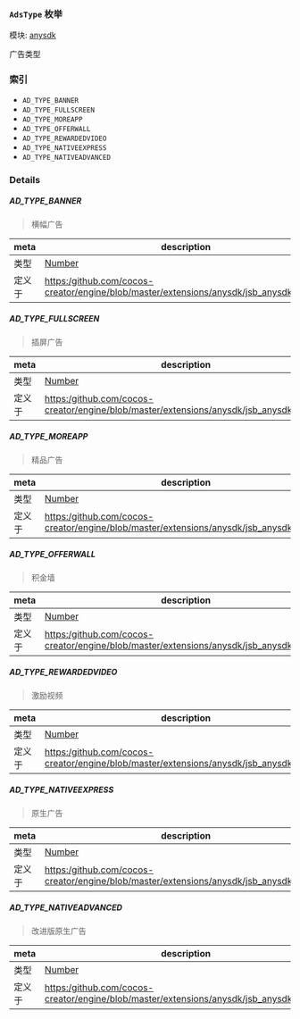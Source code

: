 ### `AdsType` 枚举



模块: [anysdk](../modules/anysdk.md)


广告类型


### 索引
  - `AD_TYPE_BANNER`
  - `AD_TYPE_FULLSCREEN`
  - `AD_TYPE_MOREAPP`
  - `AD_TYPE_OFFERWALL`
  - `AD_TYPE_REWARDEDVIDEO`
  - `AD_TYPE_NATIVEEXPRESS`
  - `AD_TYPE_NATIVEADVANCED`

### Details


##### AD_TYPE_BANNER

> 横幅广告

| meta | description |
|------|-------------|
| 类型 | <a href="https://developer.mozilla.org/en/JavaScript/Reference/Global_Objects/Number" class="crosslink external" target="_blank">Number</a> |
| 定义于 | [https:/github.com/cocos-creator/engine/blob/master/extensions/anysdk/jsb_anysdk.js:2623](https:/github.com/cocos-creator/engine/blob/master/extensions/anysdk/jsb_anysdk.js#L2623) |



##### AD_TYPE_FULLSCREEN

> 插屏广告

| meta | description |
|------|-------------|
| 类型 | <a href="https://developer.mozilla.org/en/JavaScript/Reference/Global_Objects/Number" class="crosslink external" target="_blank">Number</a> |
| 定义于 | [https:/github.com/cocos-creator/engine/blob/master/extensions/anysdk/jsb_anysdk.js:2630](https:/github.com/cocos-creator/engine/blob/master/extensions/anysdk/jsb_anysdk.js#L2630) |



##### AD_TYPE_MOREAPP

> 精品广告

| meta | description |
|------|-------------|
| 类型 | <a href="https://developer.mozilla.org/en/JavaScript/Reference/Global_Objects/Number" class="crosslink external" target="_blank">Number</a> |
| 定义于 | [https:/github.com/cocos-creator/engine/blob/master/extensions/anysdk/jsb_anysdk.js:2637](https:/github.com/cocos-creator/engine/blob/master/extensions/anysdk/jsb_anysdk.js#L2637) |



##### AD_TYPE_OFFERWALL

> 积金墙

| meta | description |
|------|-------------|
| 类型 | <a href="https://developer.mozilla.org/en/JavaScript/Reference/Global_Objects/Number" class="crosslink external" target="_blank">Number</a> |
| 定义于 | [https:/github.com/cocos-creator/engine/blob/master/extensions/anysdk/jsb_anysdk.js:2644](https:/github.com/cocos-creator/engine/blob/master/extensions/anysdk/jsb_anysdk.js#L2644) |



##### AD_TYPE_REWARDEDVIDEO

> 激励视频

| meta | description |
|------|-------------|
| 类型 | <a href="https://developer.mozilla.org/en/JavaScript/Reference/Global_Objects/Number" class="crosslink external" target="_blank">Number</a> |
| 定义于 | [https:/github.com/cocos-creator/engine/blob/master/extensions/anysdk/jsb_anysdk.js:2651](https:/github.com/cocos-creator/engine/blob/master/extensions/anysdk/jsb_anysdk.js#L2651) |



##### AD_TYPE_NATIVEEXPRESS

> 原生广告

| meta | description |
|------|-------------|
| 类型 | <a href="https://developer.mozilla.org/en/JavaScript/Reference/Global_Objects/Number" class="crosslink external" target="_blank">Number</a> |
| 定义于 | [https:/github.com/cocos-creator/engine/blob/master/extensions/anysdk/jsb_anysdk.js:2658](https:/github.com/cocos-creator/engine/blob/master/extensions/anysdk/jsb_anysdk.js#L2658) |



##### AD_TYPE_NATIVEADVANCED

> 改进版原生广告

| meta | description |
|------|-------------|
| 类型 | <a href="https://developer.mozilla.org/en/JavaScript/Reference/Global_Objects/Number" class="crosslink external" target="_blank">Number</a> |
| 定义于 | [https:/github.com/cocos-creator/engine/blob/master/extensions/anysdk/jsb_anysdk.js:2665](https:/github.com/cocos-creator/engine/blob/master/extensions/anysdk/jsb_anysdk.js#L2665) |



